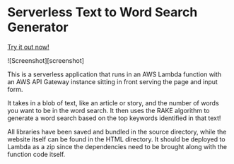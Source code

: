 # Serverless Text to Word Search Generator

[Try it out now!](https://d3pmqgalyxt1nk.cloudfront.net/)

![Screenshot][screenshot]

This is a serverless application that runs in an AWS Lambda function with an AWS API Gateway instance sitting in front serving the page and input form.

It takes in a blob of text, like an article or story, and the number of words you want to be in the word search. It then uses the RAKE algorithm to generate a word search based on the top keywords identified in that text!

All libraries have been saved and bundled in the source directory, while the website itself can be found in the HTML directory. It should be deployed to Lambda as a zip since the dependencies need to be brought along with the function code itself.
